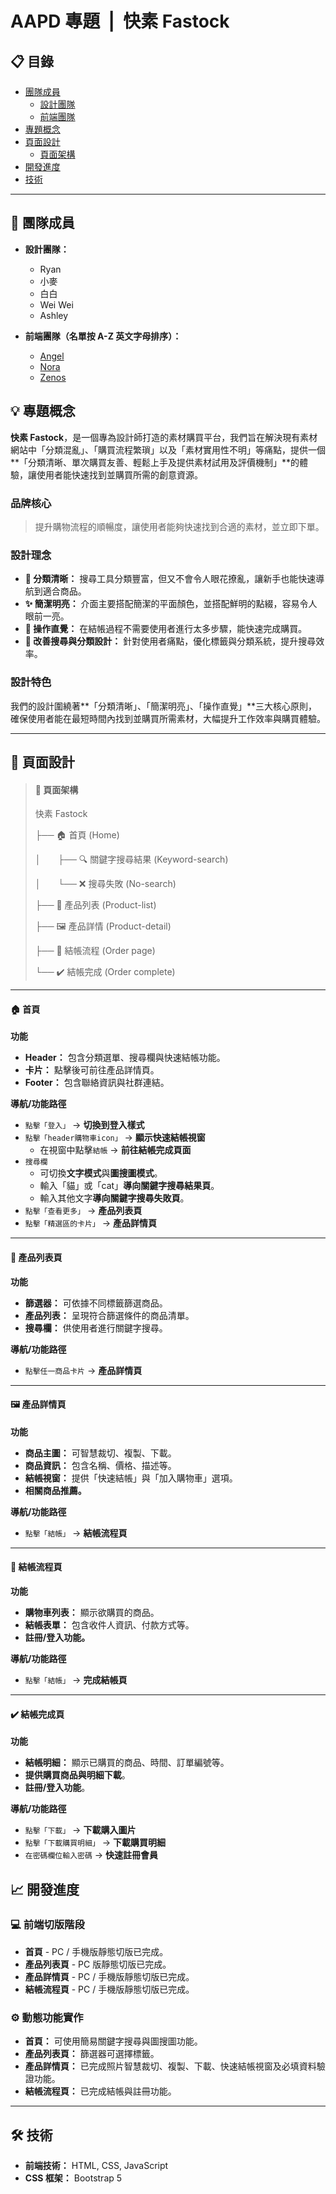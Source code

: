 # AAPD 專題&nbsp;&nbsp;|&nbsp;&nbsp;快素 Fastock

## 📋 目錄

- [團隊成員](#-團隊成員)
  - [設計團隊](#-設計團隊)
  - [前端團隊](#-前端團隊)
- [專題概念](#-專題概念)
- [頁面設計](#-頁面設計)
  - [頁面架構](#-頁面架構)
- [開發進度](#-開發進度)
- [技術](#-技術)

---

## 👥 團隊成員

- **設計團隊：**

  - Ryan
  - 小麥
  - 白白
  - Wei Wei
  - Ashley

- **前端團隊（名單按 A-Z 英文字母排序）：**
  - [Angel](https://github.com/chia-zz "Click to check")
  - [Nora](https://github.com/0811nora "Click to check")
  - [Zenos](https://github.com/NGNLzenos "Click to check")

## 💡 專題概念

**快素 Fastock**，是一個專為設計師打造的素材購買平台，我們旨在解決現有素材網站中「分類混亂」、「購買流程繁瑣」以及「素材實用性不明」等痛點，提供一個**「分類清晰、單次購買友善、輕鬆上手及提供素材試用及評價機制」**的體驗，讓使用者能快速找到並購買所需的創意資源。

### 品牌核心

> 提升購物流程的順暢度，讓使用者能夠快速找到合適的素材，並立即下單。

### 設計理念

- **🧩 分類清晰：** 搜尋工具分類豐富，但又不會令人眼花撩亂，讓新手也能快速導航到適合商品。
- **✨ 簡潔明亮：** 介面主要搭配簡潔的平面顏色，並搭配鮮明的點綴，容易令人眼前一亮。
- **🚀 操作直覺：** 在結帳過程不需要使用者進行太多步驟，能快速完成購買。
- **🎯 改善搜尋與分類設計：** 針對使用者痛點，優化標籤與分類系統，提升搜尋效率。

### 設計特色

我們的設計圍繞著**「分類清晰」、「簡潔明亮」、「操作直覺」**三大核心原則，確保使用者能在最短時間內找到並購買所需素材，大幅提升工作效率與購買體驗。

---

## 🎨 頁面設計

> #### 📄 頁面架構
>
> 快素 Fastock
>
> ├── 🏠 首頁 (Home)
>
> │&nbsp;&nbsp;&nbsp;&nbsp;&nbsp;&nbsp;&nbsp;├── 🔍 關鍵字搜尋結果 (Keyword-search)
>
> │&nbsp;&nbsp;&nbsp;&nbsp;&nbsp;&nbsp;&nbsp;└── ❌ 搜尋失敗 (No-search)
>
> ├── 📂 產品列表 (Product-list)
>
> ├── 🖼️ 產品詳情 (Product-detail)
>
> ├── 🛒 結帳流程 (Order page)
>
> └── ✔️ 結帳完成 (Order complete)

---

#### 🏠 首頁

**功能**

- **Header：** 包含分類選單、搜尋欄與快速結帳功能。
- **卡片：** 點擊後可前往產品詳情頁。
- **Footer：** 包含聯絡資訊與社群連結。

**導航/功能路徑**

- `點擊「登入」` → **切換到登入樣式**
- `點擊「header購物車icon」` → **顯示快速結帳視窗**
  - 在視窗中點擊`結帳` → **前往結帳完成頁面**
- `搜尋欄`
  - 可切換**文字模式**與**圖搜圖模式**。
  - 輸入「貓」或「cat」**導向關鍵字搜尋結果頁**。
  - 輸入其他文字**導向關鍵字搜尋失敗頁**。
- `點擊「查看更多」` → **產品列表頁**
- `點擊「精選區的卡片」` → **產品詳情頁**

---

#### 📂 產品列表頁

**功能**

- **篩選器：** 可依據不同標籤篩選商品。
- **產品列表：** 呈現符合篩選條件的商品清單。
- **搜尋欄：** 供使用者進行關鍵字搜尋。

**導航/功能路徑**

- `點擊任一商品卡片` → **產品詳情頁**

---

#### 🖼️ 產品詳情頁

**功能**

- **商品主圖：** 可智慧裁切、複製、下載。
- **商品資訊：** 包含名稱、價格、描述等。
- **結帳視窗：** 提供「快速結帳」與「加入購物車」選項。
- **相關商品推薦。**

**導航/功能路徑**

- `點擊「結帳」` → **結帳流程頁**

---

#### 🛒 結帳流程頁

**功能**

- **購物車列表：** 顯示欲購買的商品。
- **結帳表單：** 包含收件人資訊、付款方式等。
- **註冊/登入功能。**

**導航/功能路徑**

- `點擊「結帳」` → **完成結帳頁**

---

#### ✔️ 結帳完成頁

**功能**

- **結帳明細：** 顯示已購買的商品、時間、訂單編號等。
- **提供購買商品與明細下載**。
- **註冊/登入功能**。

**導航/功能路徑**

- `點擊「下載」` → **下載購入圖片**
- `點擊「下載購買明細」` → **下載購買明細**
- `在密碼欄位輸入密碼` → **快速註冊會員**

## 📈 開發進度

### 💻 前端切版階段

- **首頁** - PC / 手機版靜態切版已完成。
- **產品列表頁** - PC 版靜態切版已完成。
- **產品詳情頁** - PC / 手機版靜態切版已完成。
- **結帳流程頁** - PC / 手機版靜態切版已完成。

### ⚙️ 動態功能實作

- **首頁：** 可使用簡易關鍵字搜尋與圖搜圖功能。
- **產品列表頁：** 篩選器可選擇標籤。
- **產品詳情頁：** 已完成照片智慧裁切、複製、下載、快速結帳視窗及必填資料驗證功能。
- **結帳流程頁：** 已完成結帳與註冊功能。

---

## 🛠️ 技術

- **前端技術：** HTML, CSS, JavaScript
- **CSS 框架：** Bootstrap 5

